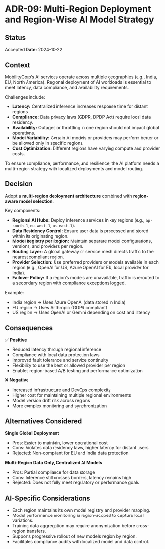 # ADR-09: Multi-Region Deployment and Region-Wise AI Model Strategy

## Status
Accepted
**Date:** 2024-10-22

## Context
MobilityCorp’s AI services operate across multiple geographies (e.g., India, EU, North America). Regional deployment of AI workloads is essential to meet latency, data compliance, and availability requirements.  

Challenges include:
- **Latency:** Centralized inference increases response time for distant regions.
- **Compliance:** Data privacy laws (GDPR, DPDP Act) require local data residency.
- **Availability:** Outages or throttling in one region should not impact global operations.
- **Model Variability:** Certain AI models or providers may perform better or be allowed only in specific regions.
- **Cost Optimization:** Different regions have varying compute and provider costs.

To ensure compliance, performance, and resilience, the AI platform needs a multi-region strategy with localized deployments and model routing.

## Decision
Adopt a **multi-region deployment architecture** combined with **region-aware model selection**.

Key components:
- **Regional AI Hubs:** Deploy inference services in key regions (e.g., `ap-south-1`, `eu-west-1`, `us-east-1`).
- **Data Residency Control:** Ensure user data is processed and stored within its originating region.
- **Model Registry per Region:** Maintain separate model configurations, versions, and providers per region.
- **Routing Layer:** A global gateway or service mesh directs traffic to the nearest compliant region.
- **Provider Selection:** Use preferred providers or models available in each region (e.g., OpenAI for US, Azure OpenAI for EU, local provider for India).
- **Failover Policy:** If a region’s models are unavailable, traffic is rerouted to a secondary region with compliance exceptions logged.

Example:
- India region → Uses Azure OpenAI (data stored in India)
- EU region → Uses Anthropic (GDPR compliant)
- US region → Uses OpenAI or Gemini depending on cost and latency

## Consequences

✅ **Positive**
- Reduced latency through regional inference  
- Compliance with local data protection laws  
- Improved fault tolerance and service continuity  
- Flexibility to use the best or allowed provider per region  
- Enables region-based A/B testing and performance optimization  

❌ **Negative**
- Increased infrastructure and DevOps complexity  
- Higher cost for maintaining multiple regional environments  
- Model version drift risk across regions  
- More complex monitoring and synchronization  

## Alternatives Considered

**Single Global Deployment**  
- Pros: Easier to maintain, lower operational cost  
- Cons: Violates data residency laws, higher latency for distant users  
- Rejected: Non-compliant for EU and India data protection  

**Multi-Region Data Only, Centralized AI Models**  
- Pros: Partial compliance for data storage  
- Cons: Inference still crosses borders, latency remains high  
- Rejected: Does not fully meet regulatory or performance goals  

## AI-Specific Considerations
- Each region maintains its own model registry and provider mapping.  
- Model performance monitoring is region-scoped to capture local variations.  
- Training data aggregation may require anonymization before cross-region transfers.  
- Supports progressive rollout of new models region by region.  
- Facilitates compliance audits with localized model and data control.
